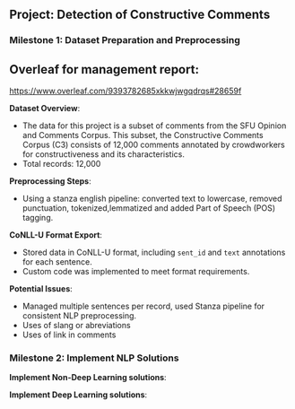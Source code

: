 ## Project: Detection of Constructive Comments
### Milestone 1: Dataset Preparation and Preprocessing

## Overleaf for management report: 
https://www.overleaf.com/9393782685xkkwjwgqdrqs#28659f

**Dataset Overview**: 
- The data for this project is a subset of comments from the SFU Opinion and Comments Corpus. This subset, the Constructive Comments Corpus (C3) consists of 12,000 comments annotated by crowdworkers for constructiveness and its characteristics.
- Total records: 12,000

**Preprocessing Steps**:
- Using a stanza english pipeline: converted text to lowercase, removed punctuation, tokenized,lemmatized  and added Part of Speech (POS) tagging.

**CoNLL-U Format Export**:
- Stored data in CoNLL-U format, including `sent_id` and `text` annotations for each sentence.
- Custom code was implemented to meet format requirements.

**Potential Issues**:
- Managed multiple sentences per record, used Stanza pipeline for consistent NLP preprocessing.
- Uses of slang or abreviations
- Uses of link in comments

### Milestone 2: Implement NLP Solutions

**Implement Non-Deep Learning solutions**:

**Implement Deep Learning solutions**:
